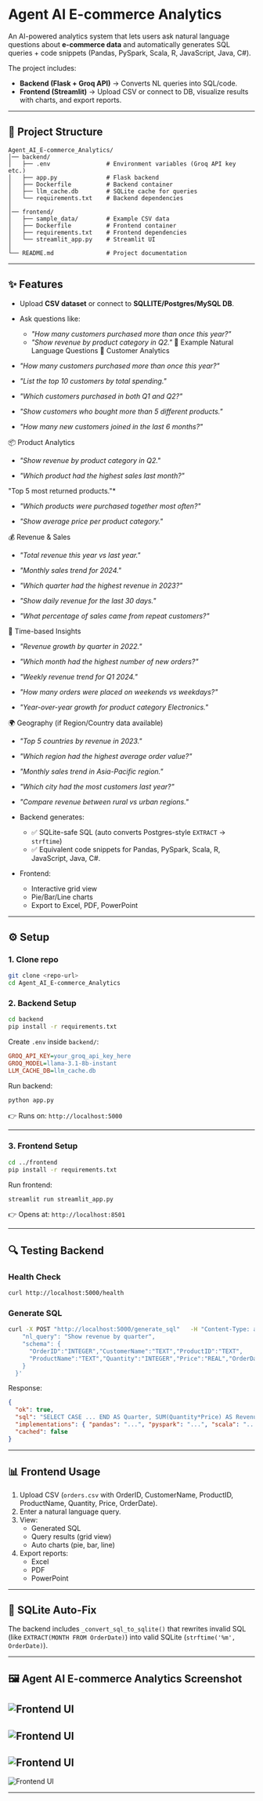 # Agent AI E-commerce Analytics

An AI-powered analytics system that lets users ask natural language questions about **e-commerce data** and automatically generates SQL queries + code snippets (Pandas, PySpark, Scala, R, JavaScript, Java, C#).  

The project includes:
- **Backend (Flask + Groq API)** → Converts NL queries into SQL/code.
- **Frontend (Streamlit)** → Upload CSV or connect to DB, visualize results with charts, and export reports.

---

## 📂 Project Structure
```
Agent_AI_E-commerce_Analytics/
│── backend/
│   ├── .env                # Environment variables (Groq API key etc.)
│   ├── app.py              # Flask backend
│   ├── Dockerfile          # Backend container
│   ├── llm_cache.db        # SQLite cache for queries
│   └── requirements.txt    # Backend dependencies
│
│── frontend/
│   ├── sample_data/        # Example CSV data
│   ├── Dockerfile          # Frontend container
│   ├── requirements.txt    # Frontend dependencies
│   └── streamlit_app.py    # Streamlit UI
│
└── README.md               # Project documentation
```

---

## ✨ Features
- Upload **CSV dataset** or connect to **SQLLITE/Postgres/MySQL DB**.
- Ask questions like:
  - *"How many customers purchased more than once this year?"*
  - *"Show revenue by product category in Q2."*
  📌 Example Natural Language Questions
👥 Customer Analytics

- *"How many customers purchased more than once this year?"*

- *"List the top 10 customers by total spending."*

- *"Which customers purchased in both Q1 and Q2?"*

- *"Show customers who bought more than 5 different products."*

- *"How many new customers joined in the last 6 months?"*

📦 Product Analytics

- *"Show revenue by product category in Q2."*

- *"Which product had the highest sales last month?"*

"Top 5 most returned products."*

- *"Which products were purchased together most often?"*

- *"Show average price per product category."*

💰 Revenue & Sales

- *"Total revenue this year vs last year."*

- *"Monthly sales trend for 2024."*

- *"Which quarter had the highest revenue in 2023?"*

- *"Show daily revenue for the last 30 days."*

- *"What percentage of sales came from repeat customers?"*

📅 Time-based Insights

- *"Revenue growth by quarter in 2022."*

- *"Which month had the highest number of new orders?"*

- *"Weekly revenue trend for Q1 2024."*

- *"How many orders were placed on weekends vs weekdays?"*

- *"Year-over-year growth for product category Electronics."*

🌍 Geography (if Region/Country data available)

- *"Top 5 countries by revenue in 2023."*

- *"Which region had the highest average order value?"*

- *"Monthly sales trend in Asia-Pacific region."*

- *"Which city had the most customers last year?"*

- *"Compare revenue between rural vs urban regions."*

- Backend generates:
  - ✅ SQLite-safe SQL (auto converts Postgres-style `EXTRACT` → `strftime`)
  - ✅ Equivalent code snippets for Pandas, PySpark, Scala, R, JavaScript, Java, C#.
- Frontend:
  - Interactive grid view
  - Pie/Bar/Line charts
  - Export to Excel, PDF, PowerPoint

---

## ⚙️ Setup

### 1. Clone repo
```bash
git clone <repo-url>
cd Agent_AI_E-commerce_Analytics
```

### 2. Backend Setup
```bash
cd backend
pip install -r requirements.txt
```

Create `.env` inside `backend/`:
```ini
GROQ_API_KEY=your_groq_api_key_here
GROQ_MODEL=llama-3.1-8b-instant
LLM_CACHE_DB=llm_cache.db
```

Run backend:
```bash
python app.py
```
👉 Runs on: `http://localhost:5000`

---

### 3. Frontend Setup
```bash
cd ../frontend
pip install -r requirements.txt
```

Run frontend:
```bash
streamlit run streamlit_app.py
```
👉 Opens at: `http://localhost:8501`

---

## 🔍 Testing Backend

### Health Check
```bash
curl http://localhost:5000/health
```

### Generate SQL
```bash
curl -X POST "http://localhost:5000/generate_sql"   -H "Content-Type: application/json"   -d '{
    "nl_query": "Show revenue by quarter",
    "schema": {
      "OrderID":"INTEGER","CustomerName":"TEXT","ProductID":"TEXT",
      "ProductName":"TEXT","Quantity":"INTEGER","Price":"REAL","OrderDate":"DATE"
    }
  }'
```

Response:
```json
{
  "ok": true,
  "sql": "SELECT CASE ... END AS Quarter, SUM(Quantity*Price) AS Revenue FROM orders GROUP BY Quarter LIMIT 1000;",
  "implementations": { "pandas": "...", "pyspark": "...", "scala": "...", ... },
  "cached": false
}
```

---

## 📊 Frontend Usage
1. Upload CSV (`orders.csv` with OrderID, CustomerName, ProductID, ProductName, Quantity, Price, OrderDate).
2. Enter a natural language query.
3. View:
   - Generated SQL
   - Query results (grid view)
   - Auto charts (pie, bar, line)
4. Export reports:
   - Excel
   - PDF
   - PowerPoint

---

## 🧰 SQLite Auto-Fix
The backend includes `_convert_sql_to_sqlite()` that rewrites invalid SQL (like `EXTRACT(MONTH FROM OrderDate)`) into valid SQLite (`strftime('%m', OrderDate)`).

---

## 🖼️ Agent AI E-commerce Analytics Screenshot

![Frontend UI](frontend/ecom_output.png)
---------------------------------------
![Frontend UI](frontend/ecom_1.png)
-------------------------------------
![Frontend UI](frontend/ecom_2.png)
------------------------------------
![Frontend UI](frontend/img.png)

-----
